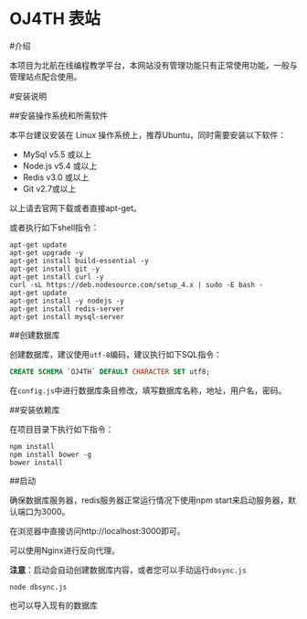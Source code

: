 OJ4TH 表站
==============

#介绍

本项目为北航在线编程教学平台，本网站没有管理功能只有正常使用功能，一般与管理站点配合使用。

#安装说明

##安装操作系统和所需软件

本平台建议安装在 Linux 操作系统上，推荐Ubuntu，同时需要安装以下软件：

 - MySql v5.5 或以上
 - Node.js v5.4 或以上
 - Redis v3.0 或以上
 - Git v2.7或以上

以上请去官网下载或者直接apt-get。

或者执行如下shell指令：

```
apt-get update
apt-get upgrade -y
apt-get install build-essential -y
apt-get install git -y
apt-get install curl -y
curl -sL https://deb.nodesource.com/setup_4.x | sudo -E bash -
apt-get update
apt-get install -y nodejs -y
apt-get install redis-server
apt-get install mysql-server
```

##创建数据库

创建数据库，建议使用`utf-8`编码，建议执行如下SQL指令：

```SQL
CREATE SCHEMA `OJ4TH` DEFAULT CHARACTER SET utf8;
```

在`config.js`中进行数据库条目修改，填写数据库名称，地址，用户名，密码。

##安装依赖库

在项目目录下执行如下指令：

```
npm install
npm install bower -g
bower install
```

##启动

确保数据库服务器，redis服务器正常运行情况下使用npm start来启动服务器，默认端口为3000。

在浏览器中直接访问http://localhost:3000即可。

可以使用Nginx进行反向代理。

**注意**：启动会自动创建数据库内容，或者您可以手动运行`dbsync.js`

```
node dbsync.js
```

也可以导入现有的数据库

